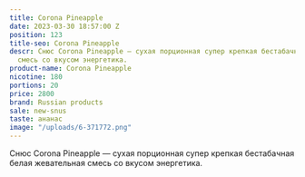 ```yaml
---
title: Corona Pineapple
date: 2023-03-30 18:57:00 Z
position: 123
title-seo: Corona Pineapple
descr: Снюс Corona Pineapple — сухая порционная супер крепкая бестабачная белая жевательная
  смесь со вкусом энергетика.
product-name: Corona Pineapple
nicotine: 180
portions: 20
price: 2800
brand: Russian products
sale: new-snus
taste: ананас
image: "/uploads/6-371772.png"
---
```


Снюс Corona Pineapple — сухая порционная супер крепкая бестабачная белая жевательная смесь со вкусом энергетика.